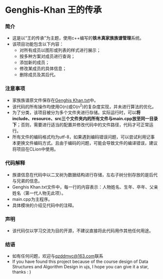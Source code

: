 # Genghis-Khan 王的传承

### 简介
- 这是以“王的传承”为主题，使用c++编写的**铁木真家族族谱管理**系统。
- 该项目功能包含以下内容：
  - 对所有成员以图形或列表的样式进行展示；
  - 按多种方案对成员进行查询；
  - 添加新的成员；
  - 修改某成员的具体信息；
  - 删除成员及其后代。

### 注意事项
- 家族族谱原文件保存在[Genghis Khan.txt](https://github.com/qzddmyc/Genghis_Khan/blob/main/resource/Genghis%20Khan.txt)中。
- 该代码的所有操作均使用O(n)或O(n<sup>2</sup>)的复杂度实现，并未进行算法的优化。
- 为了分类，该项目被分为多个文件夹进行存储。实际运行时，可以**将include、resource、src三个文件夹内的所有文件与main.cpp放至同一目录下**；否则，需要进行适当的配置并修改代码中的文件路径，代码才可正常运行。
- 所有文件的编码格式均为utf-8，如果遇到编码错误问题，可以尝试利用记事本更换文件编码方式。且由于编码的问题，可能会导致文件的编译错误，建议将项目在CLion中使用。

### 代码解释
- 族谱信息在代码中以二叉树为数据结构进行存储，左右子树分别存放的是后代与兄弟的信息。
- Genghis Khan.txt文件中，每一行的内容表示：人物姓名、生年、卒年、父亲姓名（第一代人物无此项）。
- main.cpp为主程序。
- 具体模块的介绍见代码中的注释。

### 声明
- 该代码仅以学习交流为目的开源，不建议直接将此代码用作其他任何用途。

### 结语
- 如有任何问题，欢迎与<qzddmyc@163.com>联系
- If you have found this project because of the course design of Data Structures and Algorithm Design in ujs, I hope you can give it a star, thanks : )
